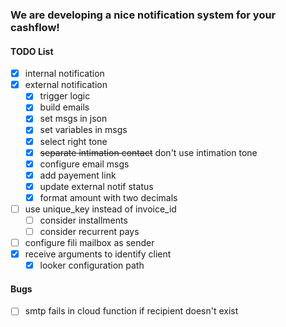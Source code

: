 ### We are developing a nice notification system for your cashflow!

#### TODO List
  - [x] internal notification
  - [x] external notification
    - [x] trigger logic
    - [x] build emails
    - [x] set msgs in json
    - [x] set variables in msgs
    - [x] select right tone
    - [x] ~~separate intimation contact~~ don't use intimation tone
    - [x] configure email msgs
    - [x] add payement link
    - [x] update external notif status 
    - [x] format amount with two decimals
  - [ ] use unique_key instead of invoice_id
    - [ ] consider installments
    - [ ] consider recurrent pays
  - [ ] configure fili mailbox as sender
  - [x] receive arguments to identify client
    - [x] looker configuration path

#### Bugs
  - [ ] smtp fails in cloud function if recipient doesn't exist